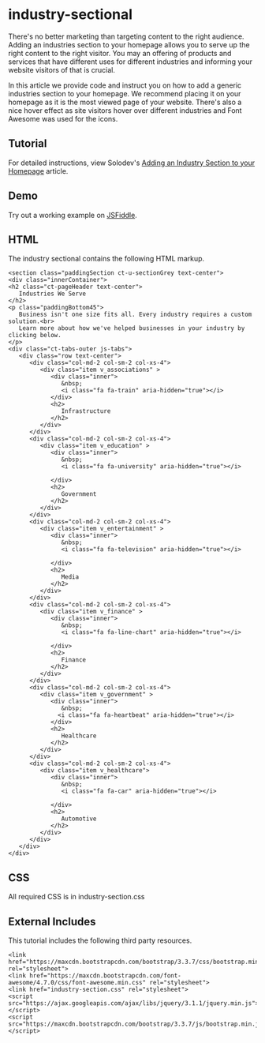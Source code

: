 # industry-sectional
There's no better marketing than targeting content to the right audience. Adding an industries section to your homepage allows you to serve up the right content to the right visitor. You may an offering of products and services that have different uses for different industries and informing your website visitors of that is crucial.  

In this article we provide code and instruct you on how to add a generic industries section to your homepage. We recommend placing it on your homepage as it is the most viewed page of your website. There's also a nice hover effect as site visitors hover over different industries and Font Awesome was used for the icons.

## Tutorial

For detailed instructions, view Solodev's [Adding an Industry Section to your Homepage](https://www.solodev.com/blog/web-design/adding-an-industry-section-to-your-homepage.stml) article.

## Demo

Try out a working example on [JSFiddle](https://jsfiddle.net/solodev/0nfgtfud/).

## HTML

The industry sectional contains the following HTML markup.
```
<section class="paddingSection ct-u-sectionGrey text-center">
<div class="innerContainer">
<h2 class="ct-pageHeader text-center">
   Industries We Serve
</h2>
<p class="paddingBottom45">
   Business isn't one size fits all. Every industry requires a custom solution.<br>
   Learn more about how we've helped businesses in your industry by clicking below.
</p>
<div class="ct-tabs-outer js-tabs">
   <div class="row text-center">
      <div class="col-md-2 col-sm-2 col-xs-4">
         <div class="item v_associations" >
            <div class="inner">
               &nbsp;
               <i class="fa fa-train" aria-hidden="true"></i>
            </div>
            <h2>
               Infrastructure
            </h2>
         </div>
      </div>
      <div class="col-md-2 col-sm-2 col-xs-4">
         <div class="item v_education" >
            <div class="inner">
               &nbsp;
               <i class="fa fa-university" aria-hidden="true"></i>

            </div>
            <h2>
               Government
            </h2>
         </div>
      </div>
      <div class="col-md-2 col-sm-2 col-xs-4">
         <div class="item v_entertainment" >
            <div class="inner">
               &nbsp;
               <i class="fa fa-television" aria-hidden="true"></i>

            </div>
            <h2>
               Media
            </h2>
         </div>
      </div>
      <div class="col-md-2 col-sm-2 col-xs-4">
         <div class="item v_finance" >
            <div class="inner">
               &nbsp;
               <i class="fa fa-line-chart" aria-hidden="true"></i>

            </div>
            <h2>
               Finance
            </h2>
         </div>
      </div>
      <div class="col-md-2 col-sm-2 col-xs-4">
         <div class="item v_government" >
            <div class="inner">
               &nbsp;
              <i class="fa fa-heartbeat" aria-hidden="true"></i>
            </div>
            <h2>
               Healthcare
            </h2>
         </div>
      </div>
      <div class="col-md-2 col-sm-2 col-xs-4">
         <div class="item v_healthcare">
            <div class="inner">
               &nbsp;
               <i class="fa fa-car" aria-hidden="true"></i>

            </div>
            <h2>
               Automotive
            </h2>
         </div>
      </div>
   </div>
</div>
```
## CSS

All required CSS is in industry-section.css

## External Includes

This tutorial includes the following third party resources.
```
<link href="https://maxcdn.bootstrapcdn.com/bootstrap/3.3.7/css/bootstrap.min.css" rel="stylesheet">
<link href="https://maxcdn.bootstrapcdn.com/font-awesome/4.7.0/css/font-awesome.min.css" rel="stylesheet">
<link href="industry-section.css" rel="stylesheet">
<script src="https://ajax.googleapis.com/ajax/libs/jquery/3.1.1/jquery.min.js"></script>
<script src="https://maxcdn.bootstrapcdn.com/bootstrap/3.3.7/js/bootstrap.min.js"></script>
```
